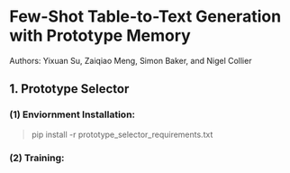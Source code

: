 # Few-Shot Table-to-Text Generation with Prototype Memory
Authors: Yixuan Su, Zaiqiao Meng, Simon Baker, and Nigel Collier

## 1. Prototype Selector
### (1) Enviornment Installation: 
> pip install -r prototype_selector_requirements.txt
### (2) Training: 
> 
